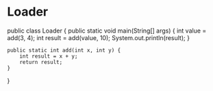 # Loader
public class Loader {
    public static void main(String[] args) {
        int value = add(3, 4);
        int result = add(value, 10);
        System.out.println(result);
    }

    public static int add(int x, int y) {
        int result = x + y;
        return result;
    }
}
